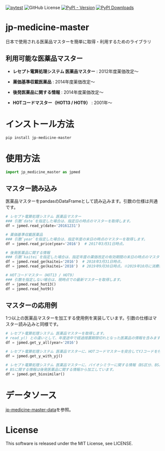[![pytest](https://github.com/shiro46mt/jp-medicine-master/actions/workflows/pytest.yml/badge.svg)](https://github.com/shiro46mt/jp-medicine-master/actions/workflows/pytest.yml)
![GitHub License](https://img.shields.io/github/license/shiro46mt/jp-medicine-master)
[![PyPI - Version](https://img.shields.io/pypi/v/jp-medicine-master)](https://pypi.org/project/jp-medicine-master/)
[![PyPI Downloads](https://static.pepy.tech/badge/jp-medicine-master)](https://pepy.tech/projects/jp-medicine-master)

# jp-medicine-master
日本で使用される医薬品マスターを簡単に取得・利用するためのライブラリ

## 利用可能な医薬品マスター
- **レセプト電算処理システム 医薬品マスター** : 2012年度薬価改定～

- **薬価基準収載医薬品** : 2014年度薬価改定～
- **後発医薬品に関する情報** : 2014年度薬価改定～

- **HOTコードマスター（HOT13 / HOT9）** : 2001年～

# インストール方法
```
pip install jp-medicine-master
```

# 使用方法
```python
import jp_medicine_master as jpmed
```

## マスター読み込み
医薬品マスターをpandasのDataFrameとして読み込みます。引数の仕様は共通です。

```python
# レセプト電算処理システム 医薬品マスター
### 引数`date`を指定した場合は、指定日の時点のマスターを取得します。
df = jpmed.read_y(date='20161231')

# 薬価基準収載医薬品
### 引数`year`を指定した場合は、指定年度の末日の時点のマスターを取得します。
df = jpmed.read_price(year='2016')  # 2017年3月31日時点。

# 後発医薬品に関する情報
### 引数`kaitei`を指定した場合は、指定年度の薬価改定の有効期間の末日の時点のマスターを取得します。※HOTコードマスターは非対応。
df = jpmed.read_ge(kaitei='2016')  # 2018年3月31日時点。
df = jpmed.read_ge(kaitei='2018')  # 2019年9月30日時点。※2019年10月に消費税増税に伴う薬価改定があったため。

# HOTコードマスター（HOT13 / HOT9）
### 引数を指定しない場合は、現時点での最新マスターを取得します。
df = jpmed.read_hot13()
df = jpmed.read_hot9()
```

## マスターの応用例
1つ以上の医薬品マスターを加工する使用例を実装しています。引数の仕様はマスター読み込みと同様です。

```python
# レセプト電算処理システム 医薬品マスターを取得します。
# read_y() との違いとして、年度途中で経過措置期限切れとなった医薬品の情報を含みます。※引数はyearのみ対応。
df = jpmed.get_y_all(year='2016')

# レセプト電算処理システム 医薬品マスターに、HOTコードマスターを突合してYJコードを付与します。
df = jpmed.get_y_with_yj()

# レセプト電算処理システム 医薬品マスターに、バイオシミラーに関する情報（BS区分、BS成分名）を付与して該当医薬品のみを抽出します。
# BSに関する情報は後発医薬品に関する情報から加工しています。
df = jpmed.get_biosimilar()
```

# データソース
[jp-medicine-master-data](https://github.com/shiro46mt/jp-medicine-master-data)を参照。

# License
This software is released under the MIT License, see LICENSE.
